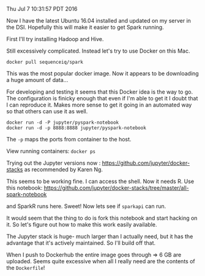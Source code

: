 Thu Jul  7 10:31:57 PDT 2016

Now I have the latest Ubuntu 16.04 installed and updated on my server in
the DSI. Hopefully this will make it easier to get Spark running.

First I'll try installing Hadoop and Hive.

Still excessively complicated. Instead let's try to use Docker on this Mac.

```
docker pull sequenceiq/spark
```

This was the most popular docker image. Now it appears to be downloading a
huge amount of data...

For developing and testing it seems that this Docker idea is the way to go.
The configuration is finicky enough that even if I'm able to get it I doubt
that I can reproduce it. Makes more sense to get it going in an automated
way so that others can use it as well.

```
docker run -d -P jupyter/pyspark-notebook
docker run -d -p 8888:8888 jupyter/pyspark-notebook
```

The `-p` maps the ports from container to the host.

View running containers: `docker ps`

Trying out the Jupyter versions now :
https://github.com/jupyter/docker-stacks as recommended by Karen Ng.

This seems to be working fine. I can access the shell. Now it needs R. Use
this notebook:
https://github.com/jupyter/docker-stacks/tree/master/all-spark-notebook

and SparkR runs here. Sweet!
Now lets see if `sparkapi` can run.

It would seem that the thing to do is fork this notebook and start hacking
on it. So let's figure out how to make this work easily available.

The Jupyter stack is huge- much larger than I actually need, but it has the
advantage that it's actively maintained. So I'll build off that.

When I push to Dockerhub the entire image goes through => 6 GB are uploaded. Seems quite
excessive when all I really need are the contents of the `Dockerfile`!
